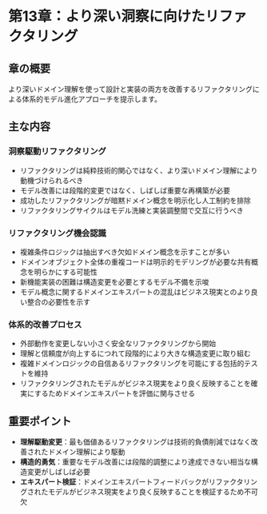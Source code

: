 # 第13章：より深い洞察に向けたリファクタリング

## 章の概要
より深いドメイン理解を使って設計と実装の両方を改善するリファクタリングによる体系的モデル進化アプローチを提示します。

## 主な内容

### 洞察駆動リファクタリング
- リファクタリングは純粋技術的関心ではなく、より深いドメイン理解により動機づけられるべき
- モデル改善には段階的変更ではなく、しばしば重要な再構築が必要
- 成功したリファクタリングが暗黙ドメイン概念を明示化し人工制約を排除
- リファクタリングサイクルはモデル洗練と実装調整間で交互に行うべき

### リファクタリング機会認識
- 複雑条件ロジックは抽出すべき欠如ドメイン概念を示すことが多い
- ドメインオブジェクト全体の重複コードは明示的モデリングが必要な共有概念を明らかにする可能性
- 新機能実装の困難は構造変更を必要とするモデル不備を示唆
- モデル概念に関するドメインエキスパートの混乱はビジネス現実とのより良い整合の必要性を示す

### 体系的改善プロセス
- 外部動作を変更しない小さく安全なリファクタリングから開始
- 理解と信頼度が向上するにつれて段階的により大きな構造変更に取り組む
- 複雑ドメインロジックの自信あるリファクタリングを可能にする包括的テストを維持
- リファクタリングされたモデルがビジネス現実をより良く反映することを確実にするためドメインエキスパートを評価に関与させる

## 重要ポイント
- **理解駆動変更**：最も価値あるリファクタリングは技術的負債削減ではなく改善されたドメイン理解により駆動
- **構造的勇気**：重要なモデル改善には段階的調整により達成できない相当な構造変更がしばしば必要
- **エキスパート検証**：ドメインエキスパートフィードバックがリファクタリングされたモデルがビジネス現実をより良く反映することを検証するため不可欠